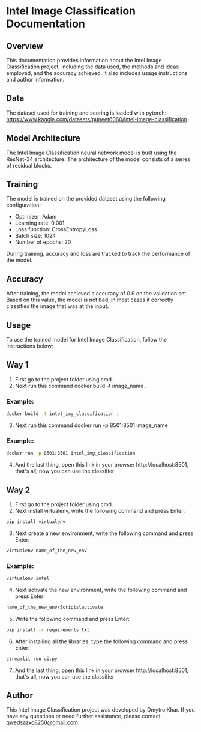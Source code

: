 # Intel Image Classification Documentation

## Overview
This documentation provides information about the Intel Image Classification project, including the data used, the methods and ideas employed, and the accuracy achieved. It also includes usage instructions and author information.

## Data
The dataset used for training and scoring is loaded with pytorch: https://www.kaggle.com/datasets/puneet6060/intel-image-classification.

## Model Architecture
The Intel Image Classification neural network model is built using the ResNet-34 architecture. The architecture of the model consists of a series of residual blocks.

## Training
The model is trained on the provided dataset using the following configuration:
- Optimizer: Adam
- Learning rate: 0.001
- Loss function: CrossEntropyLoss
- Batch size: 1024
- Number of epochs: 20

During training, accuracy and loss are tracked to track the performance of the model.

## Accuracy
After training, the model achieved a accuracy of 0.9 on the validation set. Based on this value, the model is not bad, in most cases it correctly classifies the image that was at the input.

## Usage
To use the trained model for Intel Image Classification, follow the instructions below:
## Way 1
1. First go to the project folder using cmd.
2. Next run this command docker build -t image_name .
### Example:
```bash
docker build -t intel_img_classification .
```
3. Next run this command docker run -p 8501:8501 image_name
### Example:
```bash
docker run -p 8501:8501 intel_img_classification
```
4. And the last thing, open this link in your browser http://localhost:8501, that's all, now you can use the classifier

## Way 2
1. First go to the project folder using cmd.
2. Next install virtualenv, write the following command and press Enter:
```bash
pip install virtualenv
```
3. Next create a new environment, write the following command and press Enter:
```bash
virtualenv name_of_the_new_env
```
### Example:
```bash
virtualenv intel
```
4. Next activate the new environment, write the following command and press Enter:
```bash
name_of_the_new_env\Scripts\activate
```
5. Write the following command and press Enter:
 ```bash
pip install -r requirements.txt
```
6. After installing all the libraries, type the following command and press Enter:
 ```bash
streamlit run ui.py
```
7. And the last thing, open this link in your browser http://localhost:8501, that's all, now you can use the classifier

## Author
This Intel Image Classification project was developed by Dmytro Khar. If you have any questions or need further assistance, please contact qwedsazxc8250@gmail.com.

